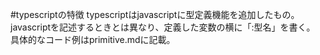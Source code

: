 #typescriptの特徴
typescriptはjavascriptに型定義機能を追加したもの。
javascriptを記述するときとは異なり、定義した変数の横に「:型名」を書く。
具体的なコード例はprimitive.mdに記載。
